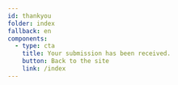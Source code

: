 ```yaml
---
id: thankyou
folder: index
fallback: en
components:
  - type: cta
    title: Your submission has been received.
    button: Back to the site
    link: /index
---
```

